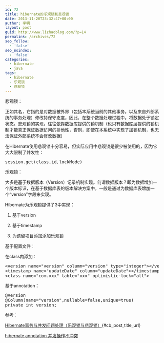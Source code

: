 ```yaml
---
id: 72
title: hibernate的乐观锁和悲观锁
date: 2013-11-20T23:32:47+00:00
author: 李朝
layout: post
guid: http://www.lizhaoblog.com/?p=14
permalink: /archives/72
seo_follow:
  - 'false'
seo_noindex:
  - 'false'
categories:
  - hibernate
  - java
tags:
  - hibernate
  - 乐观锁
  - 悲观锁
---
```

悲观锁：

正如其名，它指的是对数据被外界（包括本系统当前的其他事务，以及来自外部系统的事务处理）修改持保守态度，因此，在整个数据处理过程中，将数据处于锁定状态。悲观锁的实现，往往依靠数据库提供的锁机制（也只有数据库层提供的锁机制才能真正保证数据访问的排他性，否则，即使在本系统中实现了加锁机制，也无法保证外部系统不会修改数据）

在Hibernate使用悲观锁十分容易，但实际应用中悲观锁是很少被使用的，因为它大大限制了并发性：

<pre class="brush: java; title: ; notranslate" title="">session.get(class,id,lockMode)</pre>

乐观锁：

大多是基于数据版本（Version）记录机制实现。何谓数据版本？即为数据增加一个版本标识，在基于数据库表的版本解决方案中，一般是通过为数据库表增加一个”version”字段来实现。

Hibernate为乐观锁提供了3中实现：

1. 基于version

2. 基于timestamp

3. 为遗留项目添加添加乐观锁

基于配置文件：

在class内添加：

<pre class="brush: xml; title: ; notranslate" title="">&lt;version name="version" column="version" type="integer"&gt;&lt;/version&gt;
&lt;timestamp name="updateDate" column="updateDate"&gt;&lt;/timestamp&gt;
&lt;class name="com.xxx" table="xxx" optimistic-lock="all"&gt;</pre>

基于annotation：

<pre class="brush: java; title: ; notranslate" title="">@Version
@Column(name="version",nullable=false,unique=true)
private int version;
</pre>

参考：

[Hibernate事务与并发问题处理（乐观锁与悲观锁）](http://www.cnblogs.com/otomedaybreak/archive/2012/01/27/2330008.html){#cb_post_title_url}

[hibernate annotation 并发操作不冲突](http://blog.csdn.net/happyunbound/article/details/8150401)